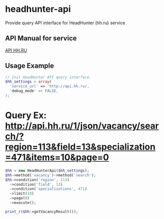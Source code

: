 headhunter-api
==============

Provide query API interface for HeadHunter (hh.ru) service

## API Manual for service ##
[API HH.RU](http://api.hh.ru) 

## Usage Example ##

```php
// Init HeadHunter API query interface.
$hh_settings = array(
  'service_url' => 'http://api.hh.ru/,
  'debug_mode' => FALSE,
);
```

# Query Ex: http://api.hh.ru/1/json/vacancy/search/?region=113&field=13&specialization=471&items=10&page=0 #

```php
$hh = new HeadHunterApi($hh_settings);
$hh->method('vacancy')->method('search');
$hh->condition('region', 113)
  ->condition('field', 13)
  ->condition('specializations', 471)
  ->limit(10)
  ->page(0)
  ->execute();

print_r($hh->getVacancyResult());

```
